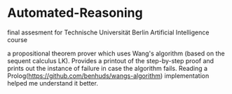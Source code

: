# Automated-Reasoning
final assesment for Technische Universität Berlin Artificial Intelligence course

a propositional theorem prover which uses Wang's algorithm (based on the sequent calculus LK). Provides a printout of the step-by-step proof and prints out the instance of failure in case the algorithm fails. Reading a Prolog(https://github.com/benhuds/wangs-algorithm) implementation helped me understand it better.
